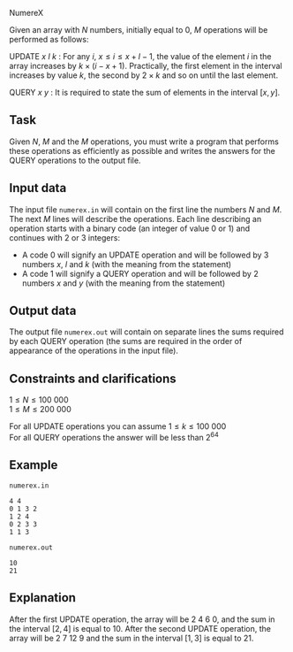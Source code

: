NumereX

Given an array with $N$ numbers, initially equal to $0$, $M$ operations will be performed as follows:

UPDATE $x$ $l$ $k$ : For any $i$, $x \leq i \leq x + l - 1$, the value of the element $i$ in the array increases by $k \times (i - x + 1)$. Practically, the first element in the interval increases by value $k$, the second by $2 \times k$ and so on until the last element.

QUERY $x$ $y$ : It is required to state the sum of elements in the interval $[ x , y ]$. 

## Task

Given $N$, $M$ and the $M$ operations, you must write a program that performs these operations as efficiently as possible and writes the answers for the QUERY operations to the output file. 

## Input data

The input file `numerex.in` will contain on the first line the numbers $N$ and $M$. The next $M$ lines will describe the operations. Each line describing an operation starts with a binary code (an integer of value $0$ or $1$) and continues with $2$ or $3$ integers:
* A code $0$ will signify an UPDATE operation and will be followed by 3 numbers $x$, $l$ and $k$ (with the meaning from the statement)
* A code $1$ will signify a QUERY operation and will be followed by 2 numbers $x$ and $y$ (with the meaning from the statement) 

## Output data

The output file `numerex.out` will contain on separate lines the sums required by each QUERY operation (the sums are required in the order of appearance of the operations in the input file). 

## Constraints and clarifications

$1 \leq N \leq 100 \ 000$  
$1 \leq M \leq 200 \ 000$

For all UPDATE operations you can assume $1 \leq k \leq 100 \ 000$  
For all QUERY operations the answer will be less than $2^{64}$ 

## Example

`numerex.in`  
```
4 4
0 1 3 2
1 2 4
0 2 3 3
1 1 3 
```

`numerex.out`  
```
10
21
```

## Explanation

After the first UPDATE operation, the array will be $2 \ 4 \ 6 \ 0$, and the sum in the interval $[ 2 , 4 ]$ is equal to $10$. After the second UPDATE operation, the array will be $2 \ 7 \ 12 \ 9$ and the sum in the interval $[ 1 , 3 ]$ is equal to $21$.